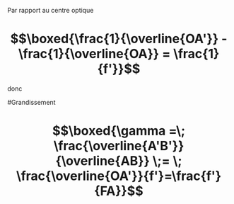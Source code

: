Par rapport au centre optique

# $$\boxed{\frac{1}{\overline{OA'}} - \frac{1}{\overline{OA}} = \frac{1}{f'}}$$

donc 

#Grandissement 

# $$\boxed{\gamma =\; \frac{\overline{A'B'}}{\overline{AB}} \;= \; \frac{\overline{OA'}}{f'}=\frac{f'}{FA}}$$